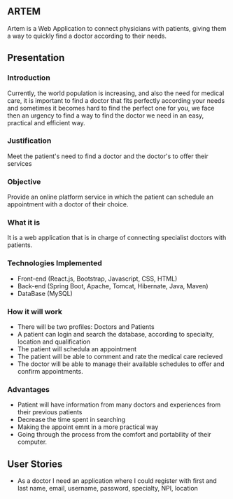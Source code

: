 ## ARTEM
Artem is a Web Application to connect physicians with patients, giving them a way to quickly find a doctor according to their needs.

## Presentation

### Introduction
Currently, the world population is increasing, and also the need for medical care,
it is important to find a doctor that fits perfectly according your needs and sometimes it becomes hard to find the perfect one for you,
we face then an urgency to find a way to find the doctor we need in an easy, practical and efficient way.

### Justification
Meet the patient's need to find a doctor and the doctor's to offer their services

### Objective
Provide an online platform service in which the patient can schedule an appointment with a doctor of their choice.

### What it is
It is a web application that is in charge of connecting specialist doctors with patients.

### Technologies Implemented
- Front-end (React.js, Bootstrap, Javascript, CSS, HTML)
- Back-end (Spring Boot, Apache, Tomcat, Hibernate, Java, Maven)
- DataBase (MySQL)

### How it will work
- There will be two profiles: Doctors and Patients
- A patient can login and search the database, according to specialty, location and qualification
- The patient will schedula an appointment
- The patient will be able to comment and rate the medical care recieved
- The doctor will be able to manage their available schedules to offer and confirm appointments.

### Advantages
* Patient will have information from many doctors and experiences from their previous patients
* Decrease the time spent in searching
* Making the appoint emnt in a more practical way
* Going through the process from the comfort and portability of their computer.

## User Stories
- As a doctor I need an application where I could register with first and last name, email, username, password, specialty, NPI,
location
